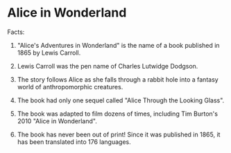 # Alice in Wonderland

Facts:

1. "Alice's Adventures in Wonderland" is the name of a book published in 1865 by Lewis Carroll.

2. Lewis Carroll was the pen name of Charles Lutwidge Dodgson.

3. The story follows Alice as she falls through a rabbit hole into a fantasy world of anthropomorphic creatures.

4. The book had only one sequel called "Alice Through the Looking Glass".

5. The book was adapted to film dozens of times, including Tim Burton's 2010 "Alice in Wonderland".

7. The book has never been out of print! Since it was published in 1865, it has been translated into 176 languages.